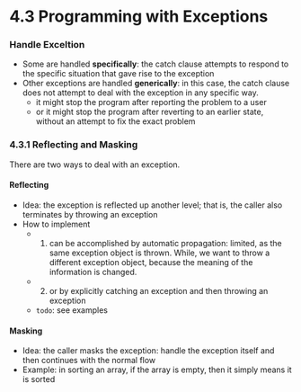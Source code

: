 4.3 Programming with Exceptions
===

### Handle Exceltion
- Some are handled **specifically**: the catch clause attempts to respond to the specific situation that gave rise to the exception
- Other exceptions are handled **generically**: in this case, the catch clause does not attempt to deal with the exception in any specific way. 
	- it might stop the program after reporting the problem to a user
	- or it might stop the program after reverting to an earlier state, without an attempt to fix the exact problem

### 4.3.1 Reflecting and Masking
There are two ways to deal with an exception.

#### Reflecting
- Idea: the exception is reflected up another level; that is, the caller also terminates by throwing an exception
- How to implement
	- 1. can be accomplished by automatic propagation: limited, as the same exception object is thrown. While, we want to throw a different exception object, because the meaning of the information is changed. 
	- 2. or by explicitly catching an exception and then throwing an exception
	- `todo`: see examples
	
#### Masking
- Idea: the caller masks the exception: handle the exception itself and then continues with the normal flow
- Example: in sorting an array, if the array is empty, then it simply means it is sorted